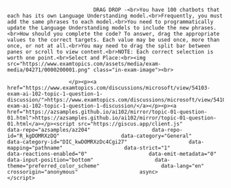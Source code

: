 <p class="card-text">
							
								DRAG DROP -<br>You have 100 chatbots that each has its own Language Understanding model.<br>Frequently, you must add the same phrases to each model.<br>You need to programmatically update the Language Understanding models to include the new phrases.<br>How should you complete the code? To answer, drag the appropriate values to the correct targets. Each value may be used once, more than once, or not at all.<br>You may need to drag the split bar between panes or scroll to view content.<br>NOTE: Each correct selection is worth one point.<br>Select and Place:<br><img src="https://www.examtopics.com/assets/media/exam-media/04271/0000200001.png" class="in-exam-image"><br>
							
						</p><p><a href="https://www.examtopics.com/discussions/microsoft/view/54103-exam-ai-102-topic-1-question-1-discussion/">https://www.examtopics.com/discussions/microsoft/view/54103-exam-ai-102-topic-1-question-1-discussion/</a></p><p><a href="https://azsamples.github.io/ai102/mirror/topic-01-question-01.html">https://azsamples.github.io/ai102/mirror/topic-01-question-01.html</a></p><script src="https://giscus.app/client.js"                    data-repo="azsamples/az204"                    data-repo-id="R_kgDOMRXzDQ"                    data-category="General"                    data-category-id="DIC_kwDOMRXzDc4Cgi27"                    data-mapping="pathname"                    data-strict="1"                    data-reactions-enabled="0"                    data-emit-metadata="0"                    data-input-position="bottom"                    data-theme="preferred_color_scheme"                    data-lang="en"                    crossorigin="anonymous"                    async>                    </script>